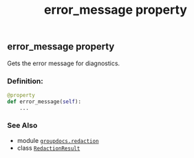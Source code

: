 ﻿---
title: error_message property
second_title: GroupDocs.Redaction for Python via .NET API References
description: 
type: docs
weight: 70
url: /groupdocs.redaction/redactionresult/error_message/
is_root: false
---

## error_message property


Gets the error message for diagnostics.
### Definition:
```python
@property
def error_message(self):
    ...
```

### See Also
* module [`groupdocs.redaction`](../../)
* class [`RedactionResult`](/redaction/python-net/groupdocs.redaction/redactionresult)
